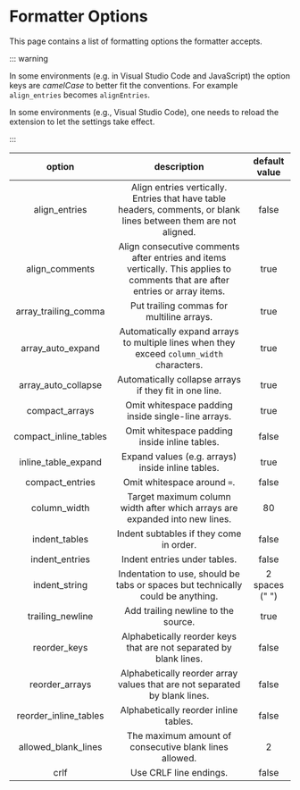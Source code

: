 # Formatter Options

This page contains a list of formatting options the formatter accepts.

::: warning

In some environments (e.g. in Visual Studio Code and JavaScript) the option keys are _camelCase_ to better fit the conventions. For example `align_entries` becomes `alignEntries`.

In some environments (e.g., Visual Studio Code), one needs to reload the extension to let the settings take effect.

:::

|        option         |                                                          description                                                           | default value  |
| :-------------------: | :----------------------------------------------------------------------------------------------------------------------------: | :------------: |
|     align_entries     |       Align entries vertically. Entries that have table headers, comments, or blank lines between them are not aligned.        |     false      |
|    align_comments     | Align consecutive comments after entries and items vertically. This applies to comments that are after entries or array items. |      true      |
| array_trailing_comma  |                                           Put trailing commas for multiline arrays.                                            |      true      |
|   array_auto_expand   |                   Automatically expand arrays to multiple lines when they exceed `column_width` characters.                    |      true      |
|  array_auto_collapse  |                                     Automatically collapse arrays if they fit in one line.                                     |      true      |
|    compact_arrays     |                                       Omit whitespace padding inside single-line arrays.                                       |      true      |
| compact_inline_tables |                                         Omit whitespace padding inside inline tables.                                          |     false      |
|  inline_table_expand  |                                       Expand values (e.g. arrays) inside inline tables.                                        |      true      |
|    compact_entries    |                                                  Omit whitespace around `=`.                                                   |     false      |
|     column_width      |                          Target maximum column width after which arrays are expanded into new lines.                           |       80       |
|     indent_tables     |                                            Indent subtables if they come in order.                                             |     false      |
|    indent_entries     |                                                  Indent entries under tables.                                                  |     false      |
|     indent_string     |                        Indentation to use, should be tabs or spaces but technically could be anything.                         | 2 spaces (" ") |
|   trailing_newline    |                                              Add trailing newline to the source.                                               |      true      |
|     reorder_keys      |                               Alphabetically reorder keys that are not separated by blank lines.                               |     false      |
|    reorder_arrays     |                           Alphabetically reorder array values that are not separated by blank lines.                           |     false      |
| reorder_inline_tables |                                             Alphabetically reorder inline tables.                                              |     false      |
|  allowed_blank_lines  |                                     The maximum amount of consecutive blank lines allowed.                                     |       2        |
|         crlf          |                                                     Use CRLF line endings.                                                     |     false      |
